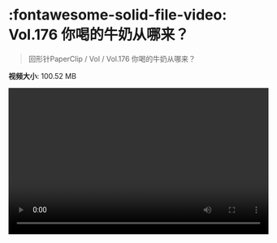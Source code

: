 # :fontawesome-solid-file-video: Vol.176 你喝的牛奶从哪来？

> 回形针PaperClip / Vol / Vol.176 你喝的牛奶从哪来？

**视频大小**: 100.52 MB

<video id="V-d362bf075c4aa37398cd3aac10058522" width="512" height="288" preload="none" playsinline webkit-playsinline></video>